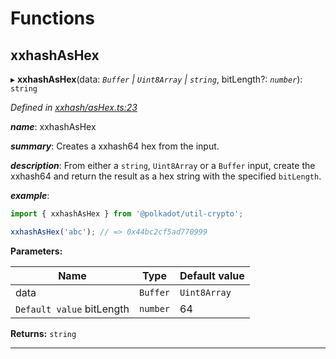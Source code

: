 

# Functions

<a id="xxhashashex"></a>

##  xxhashAsHex

▸ **xxhashAsHex**(data: *`Buffer` | `Uint8Array` | `string`*, bitLength?: *`number`*): `string`

*Defined in [xxhash/asHex.ts:23](https://github.com/polkadot-js/common/blob/c3fafbe/packages/util-crypto/src/xxhash/asHex.ts#L23)*

*__name__*: xxhashAsHex

*__summary__*: Creates a xxhash64 hex from the input.

*__description__*: From either a `string`, `Uint8Array` or a `Buffer` input, create the xxhash64 and return the result as a hex string with the specified `bitLength`.

*__example__*:   

```javascript
import { xxhashAsHex } from '@polkadot/util-crypto';

xxhashAsHex('abc'); // => 0x44bc2cf5ad770999
```

**Parameters:**

| Name | Type | Default value |
| ------ | ------ | ------ |
| data | `Buffer` | `Uint8Array` | `string` | - |
| `Default value` bitLength | `number` | 64 |

**Returns:** `string`

___

